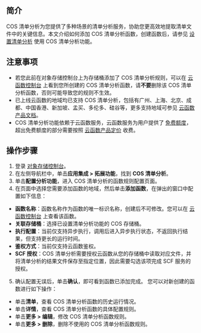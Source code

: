 ## 简介

COS 清单分析为您提供了多种场景的清单分析服务，协助您更高效地提取清单文件中的关键信息。本文介绍如何添加 COS 清单分析函数，创建函数后，请参见 [设置清单分析]() 使用 COS 清单分析功能。

## 注意事项

- 若您此前在对象存储控制台上为存储桶添加了 COS 清单分析规则，可以在 [云函数控制台](https://console.cloud.tencent.com/scf/list?rid=1&ns=default) 上看到您所创建的 COS 清单分析函数，请**不要**删除该 COS 清单分析函数，否则可能导致您的规则不生效。
- 已上线云函数的地域均已支持 COS 清单分析，包括有广州、上海、北京、成都、中国香港、新加坡、孟买、多伦多、硅谷等，更多支持地域可参见 [云函数产品文档](https://cloud.tencent.com/document/product/583)。
- COS 清单分析功能依赖于云函数服务，云函数服务为用户提供了 [免费额度](https://cloud.tencent.com/document/product/583/12282)，超出免费额度的部分需要按照 [云函数产品定价](https://cloud.tencent.com/document/product/583/12281) 收费。

## 操作步骤

1. 登录 [对象存储控制台](https://console.cloud.tencent.com/cos5)。
2. 在左侧导航栏中，单击**应用集成 > 拓展功能**，找到 **COS 清单分析**。
3. 单击**配置分析功能**，进入 COS 清单分析的函数规则配置页面。
4. 在页面中选择您需要添加函数的地域，然后单击**添加函数**，在弹出的窗口中配置如下信息：

 - **函数名称**：函数名称作为函数的唯一标识名称，创建后不可修改。您可以在 [云函数控制台](https://console.cloud.tencent.com/scf/list?rid=1&ns=default) 上查看该函数。
 - **关联存储桶**：选择已设置清单分析功能的 COS 存储桶。
 - **执行配置**：当前仅支持异步执行，调用后进入异步执行状态，不返回执行结果，但支持更长的运行时间。
 - **鉴权方式**：当前仅支持云函数鉴权。
 - **SCF 授权**：COS 清单分析需要授权云函数从您的存储桶中读取对应文件，并将清单分析的结果文件保存至指定位置，因此需要勾选该项完成 SCF 服务的授权。

5. 确认配置无误后，单击**确认**，即可看到函数已添加完成。
   您可以对新创建的函数进行如下操作：

 - 单击**清单**，查看 COS 清单分析函数的历史运行情况。
 - 单击**详情**，查看 COS 清单分析函数的具体配置规则。
 - 单击**更多 > 编辑**，修改 COS 清单分析函数规则。
 - 单击**更多 > 删除**，删除不使用的 COS 清单分析函数规则。
